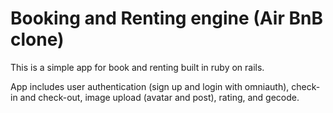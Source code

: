 # Booking and Renting engine (Air BnB clone)

This is a simple app for book and renting built in ruby on rails.

App includes user authentication (sign up and login with omniauth), check-in and check-out, image upload (avatar and post), rating, and gecode.



